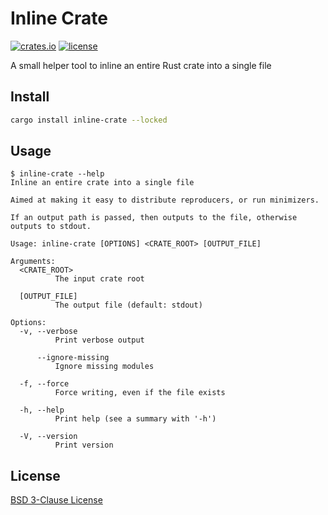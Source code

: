 # Inline Crate

[<img src="https://img.shields.io/badge/inline--crate-blue?logo=rust&label=crates.io" alt="crates.io">](https://crates.io/crates/inline-crate)
[<img src="https://img.shields.io/badge/BSD_3_Clause-blue?logo=opensourceinitiative&label=License" alt="license">](https://github.com/jaybosamiya/inline-crate/blob/main/LICENSE)

A small helper tool to inline an entire Rust crate into a single file

## Install

``` sh
cargo install inline-crate --locked
```

## Usage

``` console
$ inline-crate --help
Inline an entire crate into a single file

Aimed at making it easy to distribute reproducers, or run minimizers.

If an output path is passed, then outputs to the file, otherwise outputs to stdout.

Usage: inline-crate [OPTIONS] <CRATE_ROOT> [OUTPUT_FILE]

Arguments:
  <CRATE_ROOT>
          The input crate root

  [OUTPUT_FILE]
          The output file (default: stdout)

Options:
  -v, --verbose
          Print verbose output

      --ignore-missing
          Ignore missing modules

  -f, --force
          Force writing, even if the file exists

  -h, --help
          Print help (see a summary with '-h')

  -V, --version
          Print version
```

## License

[BSD 3-Clause License](./LICENSE)
